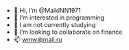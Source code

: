 - 👋 Hi, I’m @MaiklNN1971
- 👀 I’m interested in programming
- 🌱 I am not currently studying
- 💞️ I’m looking to collaborate on finance
- 📫 wmw@mail.ru

<!---
MaiklNN1971/MaiklNN1971 is a ✨ special ✨ repository because its `README.md` (this file) appears on your GitHub profile.
You can click the Preview link to take a look at your changes.
--->
